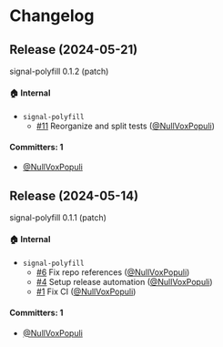 # Changelog

## Release (2024-05-21)

signal-polyfill 0.1.2 (patch)

#### :house: Internal
* `signal-polyfill`
  * [#11](https://github.com/proposal-signals/signal-polyfill/pull/11) Reorganize and split tests ([@NullVoxPopuli](https://github.com/NullVoxPopuli))

#### Committers: 1
- [@NullVoxPopuli](https://github.com/NullVoxPopuli)

## Release (2024-05-14)

signal-polyfill 0.1.1 (patch)

#### :house: Internal
* `signal-polyfill`
  * [#6](https://github.com/proposal-signals/signal-polyfill/pull/6) Fix repo references ([@NullVoxPopuli](https://github.com/NullVoxPopuli))
  * [#4](https://github.com/proposal-signals/signal-polyfill/pull/4) Setup release automation ([@NullVoxPopuli](https://github.com/NullVoxPopuli))
  * [#1](https://github.com/proposal-signals/signal-polyfill/pull/1) Fix CI ([@NullVoxPopuli](https://github.com/NullVoxPopuli))

#### Committers: 1
- [@NullVoxPopuli](https://github.com/NullVoxPopuli)
